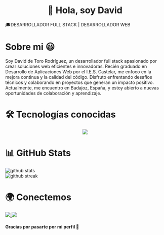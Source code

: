 <h1 align="center">👋 Hola, soy David</h1>
 <p>🎓DESARROLLADOR FULL STACK | DESARROLLADOR WEB</p>
 
 
 
 <h1>Sobre mi 😃</h1>
 
 <p>Soy David de Toro Rodríguez, un desarrollador full stack apasionado por crear soluciones web eficientes e innovadoras. Recién graduado en Desarrollo de Aplicaciones Web por el I.E.S. Castelar, me enfoco en la mejora continua y la calidad del código. Disfruto enfrentando desafíos técnicos y colaborando en proyectos que generan un impacto positivo. Actualmente, me encuentro en Badajoz, España, y estoy abierto a nuevas oportunidades de colaboración y aprendizaje.</p>
 
 
 
 
<h1>🛠️ Tecnologías conocidas</h1>
<p align="center">
  <a href="https://skillicons.dev">
    <img src="https://skillicons.dev/icons?i=androidstudio,angular,aws,azure,bash,bootstrap,css,discord,docker,eclipse,firebase,gcp,git,github,gmail,html,idea,java,js,jquery,laravel,linkedin,linux,maven,mongodb,mysql,notion,npm,nodejs,php,phpstorm,postgres,postman,powershell,py,spring,sqlite,stackoverflow,ubuntu,ts,vscode,wordpress,windows" />
  </a>
</p>
 
 
 
 
 <h1>📊 GitHub Stats</h1>
 <p>
   <img src="https://github-readme-stats.vercel.app/api?username=detoro-dev&show_icons=true&theme=radical" alt="github stats" />
   <br />
   <img src="https://github-readme-streak-stats.herokuapp.com/?user=detoro-dev&theme=radical" alt="github streak" />
 </p>
 
 
 
 <h1>🌍 Conectemos</h1>
 <p>
   <a href="https://linkedin.com/in/david-de-toro-rodríguez" target="_blank">
     <img src="https://img.shields.io/badge/-LinkedIn-0A66C2?style=for-the-badge&logo=linkedin&logoColor=white" />
   </a>
  <a href="https://davidtoro.dev" target="_blank">
    <img src="https://img.shields.io/badge/-Portafolio-000?style=for-the-badge&logo=firefox&logoColor=white" />
  </a>
 </p>
 
 
 
 <h4>Gracias por pasarte por mi perfil 🙌</h4>




<!--
**detoro-dev/detoro-dev** is a ✨ _special_ ✨ repository because its `README.md` (this file) appears on your GitHub profile.

Here are some ideas to get you started:

- 🔭 I’m currently working on ...
- 🌱 I’m currently learning ...
- 👯 I’m looking to collaborate on ...
- 🤔 I’m looking for help with ...
- 💬 Ask me about ...
- 📫 How to reach me: ...
- 😄 Pronouns: ...
- ⚡ Fun fact: ...
-->
